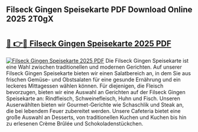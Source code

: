 ## Filseck Gingen Speisekarte PDF Download Online 2025 2T0gX

# <h2><a href="http://gc8gbc.nevu.top/?p=Filseck+Gingen+Speisekarte">🔗 👉🔴 Filseck Gingen Speisekarte 2025 PDF</a></h2>

[![Filseck Gingen Speisekarte 2025 PDF](https://i.imgur.com/dBaPXMq.png)](http://gc8gbc.nevu.top/?p=Filseck+Gingen+Speisekarte)
Die Filseck Gingen Speisekarte ist eine Wahl zwischen traditionellen und modernen Gerichten. Auf unserer Filseck Gingen Speisekarte bieten wir einen Salatbereich an, in dem Sie aus frischen Gemüse- und Obstsalaten für eine gesunde Ernährung und ein leckeres Mittagessen wählen können. Für diejenigen, die Fleisch bevorzugen, bieten wir eine Auswahl an Gerichten auf der Filseck Gingen Speisekarte an: Rindfleisch, Schweinefleisch, Huhn und Fisch. Unseren Auserwählten bieten wir Gourmet-Gerichte wie Schaschlik und Steak an, die bei lebendem Feuer zubereitet werden. Unsere Cafeteria bietet eine große Auswahl an Desserts, von traditionellen Kuchen und Kuchen bis hin zu erlesenen Crème Brûlée und Schokoladenstückchen.
